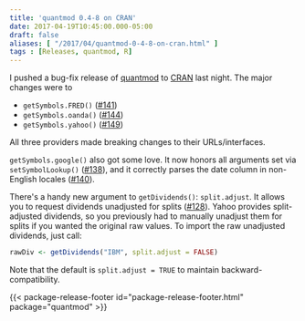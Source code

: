 ```yaml
---
title: 'quantmod 0.4-8 on CRAN'
date: 2017-04-19T10:45:00.000-05:00
draft: false
aliases: [ "/2017/04/quantmod-0-4-8-on-cran.html" ]
tags : [Releases, quantmod, R]
---
```


I pushed a bug-fix release of [quantmod](http://www.quantmod.com/) to [CRAN](https://cran.r-project.org/) last night. The major changes were to  

* `getSymbols.FRED()` ([#141](https://github.com/joshuaulrich/quantmod/issues/141))
* `getSymbols.oanda()` ([#144](https://github.com/joshuaulrich/quantmod/issues/144))
* `getSymbols.yahoo()` ([#149](https://github.com/joshuaulrich/quantmod/issues/149))

All three providers made breaking changes to their URLs/interfaces.  
  
`getSymbols.google()` also got some love. It now honors all arguments set via `setSymbolLookup()` ([#138](https://github.com/joshuaulrich/quantmod/issues/138)), and it correctly parses the date column in non-English locales ([#140](https://github.com/joshuaulrich/quantmod/issues/140)).  
  
There's a handy new argument to `getDividends()`: `split.adjust`. It allows you to request dividends unadjusted for splits ([#128](https://github.com/joshuaulrich/quantmod/issues/140)). Yahoo provides split-adjusted dividends, so you previously had to manually unadjust them for splits if you wanted the original raw values. To import the raw unadjusted dividends, just call:  

```r
rawDiv <- getDividends("IBM", split.adjust = FALSE)  
```
  
Note that the default is `split.adjust = TRUE` to maintain backward-compatibility.

{{< package-release-footer id="package-release-footer.html" package="quantmod" >}}
